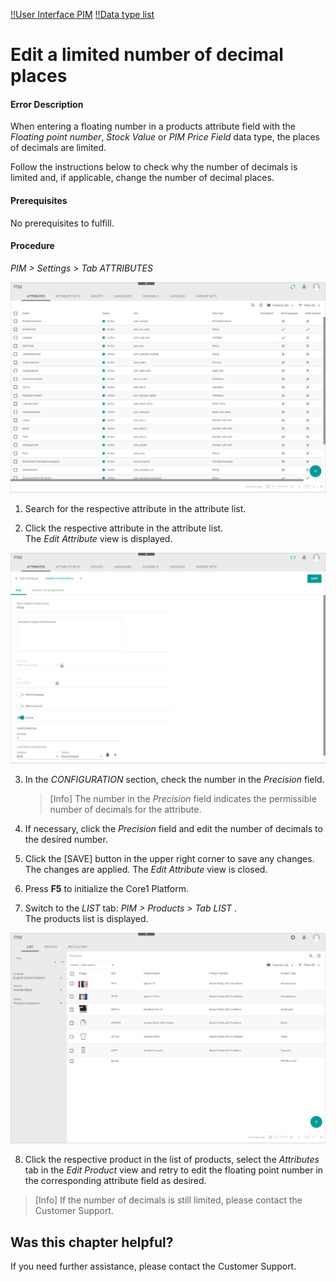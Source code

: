 [!!User Interface PIM](/PIM/UserInterface/00_UserInterface.md)
[!!Data type list](/PIM/UserInterface/04_DataTypeList.md)


# Edit a limited number of decimal places

#### Error Description
When entering a floating number in a products attribute field with the *Floating point number*, *Stock Value* or *PIM Price Field* data type, the places of decimals are limited.

Follow the instructions below to check why the number of decimals is limited and, if applicable, change the number of decimal places.

[comment]: <> (Not yet working this way -> entering of more decimal places still possible, but the number is rounded to the indicated precision after saving)

#### Prerequisites

No prerequisites to fulfill.

#### Procedure
*PIM > Settings > Tab ATTRIBUTES*

![Attributes](/Assets/Screenshots/PIM/Settings/Attributes/Attributes.png "[Attributes]")

1. Search for the respective attribute in the attribute list.

2. Click the respective attribute in the attribute list.   
  The *Edit Attribute* view is displayed.

  ![Edit attribute](/Assets/Screenshots/PIM/Settings/Attributes/EditAttribute_Precision.png "[Edit attribute]")

3. In the *CONFIGURATION* section, check the number in the *Precision* field.

    > [Info] The number in the *Precision* field indicates the permissible number of decimals for the attribute.

4. If necessary, click the *Precision* field and edit the number of decimals to the desired number.

5. Click the [SAVE] button in the upper right corner to save any changes.   
  The changes are applied. The *Edit Attribute* view is closed.

6. Press **F5** to initialize the Core1 Platform.

7. Switch to the *LIST* tab: *PIM > Products > Tab LIST* .   
  The products list is displayed.

  ![Products](/Assets/Screenshots/PIM/Products/List/Products.png "[Products]")

8. Click the respective product in the list of products, select the *Attributes* tab in the *Edit Product* view and retry to edit the floating point number in the corresponding attribute field as desired.

  > [Info] If the number of decimals is still limited, please contact the Customer Support.    



## Was this chapter helpful?

If you need further assistance, please contact the Customer Support.
